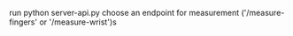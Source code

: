 run python server-api.py
choose an endpoint for measurement ('/measure-fingers' or '/measure-wrist')s